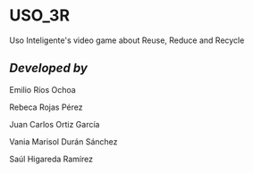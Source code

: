 # USO_3R
Uso Inteligente's video game about Reuse, Reduce and Recycle

## _Developed by_
Emilio Ríos Ochoa

Rebeca Rojas Pérez

Juan Carlos Ortiz García

Vania Marisol Durán Sánchez 

Saúl Higareda Ramírez
